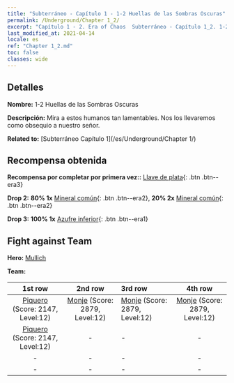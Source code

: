 ```yaml
---
title: "Subterráneo - Capítulo 1 - 1-2 Huellas de las Sombras Oscuras"
permalink: /Underground/Chapter 1_2/
excerpt: "Capítulo 1 - 2. Era of Chaos  Subterráneo - Capítulo 1_2. 1-2 Huellas de las Sombras Oscuras"
last_modified_at: 2021-04-14
locale: es
ref: "Chapter 1_2.md"
toc: false
classes: wide
---
```


## Detalles

 **Nombre:** 1-2 Huellas de las Sombras Oscuras

 **Descripción:** Mira a estos humanos tan lamentables. Nos los llevaremos como obsequio a nuestro señor.

 **Related to:** [Subterráneo Capítulo 1](/es/Underground/Chapter 1/)

## Recompensa obtenida

 **Recompensa por completar por primera vez::** [Llave de plata](/es/Items/con_693/){: .btn .btn--era3}

 **Drop 2:** **80% 1x** [Mineral común](/es/Items/mat_6/){: .btn .btn--era2}, **20% 2x** [Mineral común](/es/Items/mat_6/){: .btn .btn--era2}

 **Drop 3:** **100% 1x** [Azufre inferior](/es/Items/mat_3/){: .btn .btn--era1}


## Fight against Team
 **Hero:** [Mullich](/es/heroes/Mullich/)

 **Team:**


  | 1st row | 2nd row | 3rd row | 4th row |
  |:----:|:----:|:----|:----:|
  | [Piquero](/es/units/Pikeman/) (Score: 2147, Level:12)  | [Monje](/es/units/Monk/) (Score: 2879, Level:12)  | [Monje](/es/units/Monk/) (Score: 2879, Level:12)  | [Monje](/es/units/Monk/) (Score: 2879, Level:12)  |
  | [Piquero](/es/units/Pikeman/) (Score: 2147, Level:12)  | - | - | - |
  | - | - | - | - |
  | - | - | - | - |


